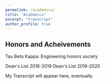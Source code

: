 ```yaml
---
permalink: /academics/
title: "Academics"
excerpt: "transcript"
author_profile: true
---
```

Honors and Acheivements
----
Tau Beta Kappa: Engineering honors society

Dean's List 2018-2019
Dean's List 2019-2020


My Transcript will appear here, eventually